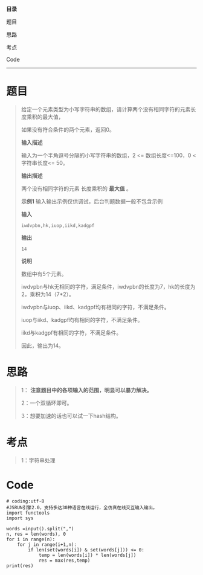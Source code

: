 **目录**

题目

思路

考点

Code

* * *

# 题目

> 给定一个元素类型为小写字符串的数组，请计算两个没有相同字符的元素长度乘积的最大值，
>
> 如果没有符合条件的两个元素，返回0。
>
> **输入描述**
>
> 输入为一个半角逗号分隔的小写字符串的数组，2 <= 数组长度<=100，0 < 字符串长度<= 50。
>
> **输出描述**
>
> 两个没有相同字符的元素 长度乘积的 **最大值** 。
>
> **示例1** 输入输出示例仅供调试，后台判题数据一般不包含示例
>
> **输入**
>
> `iwdvpbn,hk,iuop,iikd,kadgpf`
>
> **输出**
>
> `14`
>
> **说明**
>
> 数组中有5个元素。
>
> iwdvpbn与hk无相同的字符，满足条件，iwdvpbn的长度为7，hk的长度为2，乘积为14（7*2）。
>
> iwdvpbn与iuop、iikd、kadgpf均有相同的字符，不满足条件。
>
> iuop与iikd、kadgpf均有相同的字符，不满足条件。
>
> iikd与kadgpf有相同的字符，不满足条件。
>
> 因此，输出为14。

# 思路

> 1： **注意题目中的各项输入的范围，明显可以暴力解决。**
>
> 2：一个双循环即可。
>
> 3：想要加速的话也可以试一下hash结构。

# 考点

> 1：字符串处理

# Code

    
    
    # coding:utf-8
    #JSRUN引擎2.0，支持多达30种语言在线运行，全仿真在线交互输入输出。 
    import functools
    import sys
     
    words =input().split(",")
    n, res = len(words), 0
    for i in range(n):
        for j in range(i+1,n):
            if len(set(words[i]) & set(words[j])) <= 0:
                temp = len(words[i]) * len(words[j])
                res = max(res,temp)
    print(res)
    

